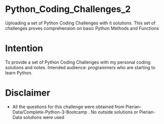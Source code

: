 # Python_Coding_Challenges_2
Uploading a set of Python Coding Challenges with it solutions. This set of challenges proves comprehension on basic Python Methods and Functions

# Intention
To provide a set of Python Coding Challenges with my personal coding solutions and notes. Intended audience: programmers who are starting to learn Python. 

# Disclaimer
- All the questions for this challenge were obtained from Pierian-Data/Complete-Python-3-Bootcamp . No outside solutions or Pierian-Data solutions were used
